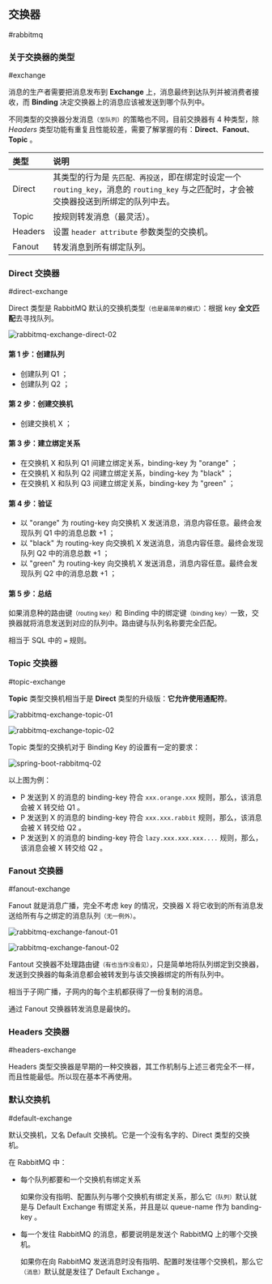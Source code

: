 ## 交换器

#rabbitmq 

### 关于交换器的类型

#exchange

消息的生产者需要把消息发布到 **Exchange** 上，消息最终到达队列并被消费者接收，而 **Binding** 决定交换器上的消息应该被发送到哪个队列中。

不同类型的交换器分发消息<small>（至队列）</small>的策略也不同，目前交换器有 4 种类型，除 *Headers* 类型功能有重复且性能较差，需要了解掌握的有：**Direct**、**Fanout**、**Topic** 。


| 类型 | 说明 |
| :- | :- |
| Direct | 其类型的行为是 `先匹配、再投送`，即在绑定时设定一个 `routing_key`，消息的 `routing_key` 与之匹配时，才会被交换器投送到所绑定的队列中去。|
| Topic | 按规则转发消息（最灵活）。|
| Headers | 设置 `header attribute` 参数类型的交换机。|
| Fanout | 转发消息到所有绑定队列。 |

### Direct 交换器

#direct-exchange

Direct 类型是 RabbitMQ 默认的交换机类型<small>（也是最简单的模式）</small>：根据 key **全文匹配**去寻找队列。

![rabbitmq-exchange-direct-02](https://woniumd.oss-cn-hangzhou.aliyuncs.com/java/hemiao/20220627165602.png)

#### 第 1 步：创建队列

- 创建队列 Q1 ；
- 创建队列 Q2 ；

#### 第 2 步：创建交换机

- 创建交换机 X ；

#### 第 3 步：建立绑定关系

- 在交换机 X 和队列 Q1 间建立绑定关系，binding-key 为 "orange" ；
- 在交换机 X 和队列 Q2 间建立绑定关系，binding-key 为 "black" ；
- 在交换机 X 和队列 Q3 间建立绑定关系，binding-key 为 "green" ；

#### 第 4 步：验证

- 以 "orange" 为 routing-key 向交换机 X 发送消息，消息内容任意。最终会发现队列 Q1 中的消息总数 +1 ；
- 以 "black" 为 routing-key 向交换机 X 发送消息，消息内容任意。最终会发现队列 Q2 中的消息总数 +1 ；
- 以 "green" 为 routing-key 向交换机 X 发送消息，消息内容任意。最终会发现队列 Q2 中的消息总数 +1 ；

#### 第 5 步：总结

如果消息种的路由键<small>（routing key）</small>和 Binding 中的绑定键<small>（binding key）</small>一致，交换器就将消息发送到对应的队列中。路由键与队列名称要完全匹配。

相当于 SQL 中的 `=` 规则。


### Topic 交换器

#topic-exchange

**Topic** 类型交换机相当于是 **Direct** 类型的升级版：**它允许使用通配符**。

![rabbitmq-exchange-topic-01](https://woniumd.oss-cn-hangzhou.aliyuncs.com/java/hemiao/20220627165604.png)

![rabbitmq-exchange-topic-02](https://woniumd.oss-cn-hangzhou.aliyuncs.com/java/hemiao/20220627165610.png)

Topic 类型的交换机对于 Binding Key 的设置有一定的要求：

![spring-boot-rabbitmq-02](https://woniumd.oss-cn-hangzhou.aliyuncs.com/java/hemiao/20220627172019.png)

以上图为例：

- P 发送到 X 的消息的 binding-key 符合 `xxx.orange.xxx` 规则，那么，该消息会被 X 转交给 Q1 。
- P 发送到 X 的消息的 binding-key 符合 `xxx.xxx.rabbit` 规则，那么，该消息会被 X 转交给 Q2 。
- P 发送到 X 的消息的 binding-key 符合 `lazy.xxx.xxx.xxx....` 规则，那么，该消息会被 X 转交给 Q2 。

### Fanout 交换器

#fanout-exchange

Fanout 就是消息广播，完全不考虑 key 的情况，交换器 X 将它收到的所有消息发送给所有与之绑定的消息队列<small>（无一例外）</small>。


![rabbitmq-exchange-fanout-01](https://woniumd.oss-cn-hangzhou.aliyuncs.com/java/hemiao/20220627165610.png)


![rabbitmq-exchange-fanout-02](https://woniumd.oss-cn-hangzhou.aliyuncs.com/java/hemiao/20220627165828.png)


Fantout 交换器不处理路由键<small>（有也当作没看见）</small>，只是简单地将队列绑定到交换器，发送到交换器的每条消息都会被转发到与该交换器绑定的所有队列中。

相当于子网广播，子网内的每个主机都获得了一份复制的消息。

通过 Fanout 交换器转发消息是最快的。


### Headers 交换器

#headers-exchange

Headers 类型交换器是早期的一种交换器，其工作机制与上述三者完全不一样，而且性能最低。所以现在基本不再使用。


### 默认交换机

#default-exchange

默认交换机，又名 Default 交换机。它是一个没有名字的、Direct 类型的交换机。

在 RabbitMQ 中：

-   每个队列都要和一个交换机有绑定关系

    如果你没有指明、配置队列与哪个交换机有绑定关系，那么它<small>（队列）</small>默认就是与 Default Exchange 有绑定关系，并且是以 queue-name 作为 banding-key 。

-   每一个发往 RabbitMQ 的消息，都要说明是发送个 RabbitMQ 上的哪个交换机。

    如果你在向 RabbitMQ 发送消息时没有指明、配置时发往哪个交换机，那么它<small>（消息）</small>默认就是发往了 Default Exchange 。

